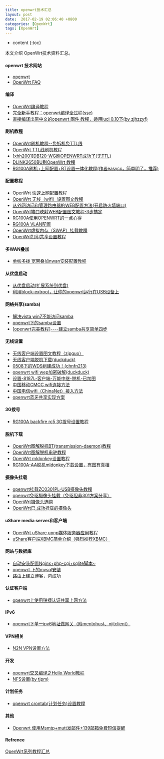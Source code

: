 ```yaml
---
title: openwrt技术汇总
layout: post
date:  2017-02-19 02:06:40 +0800 
categories: [OpenWrt]
tags: [OpenWrt]
---
```



* content
{:toc}


本文介绍 OpenWrt技术资料汇总。












#### openwrt 技术网站
- [openwrt](http://www.openwrt.org.cn)
- [OpenWrt FAQ](https://dev.openwrt.org.cn/wiki/faqs)





#### 编译
- [OpenWrt编译教程](http://www.openwrt.org.cn/bbs/viewthread.php?tid=17&amp;extra=page%3D1)
- [完全新手教程：openwrt编译全过程(sse)](http://www.openwrt.org.cn/bbs/viewthread.php?tid=4217)
- [直接编译出带中文的openwrt 固件 教程，适用luci 0.10下(by zjhzzyf)](http://www.openwrt.org.cn/bbs/viewthread.php?tid=4170&amp;extra=page%3D1)

#### 刷机教程
- [OpenWrt刷机教程--免拆机免TTL线](http://www.openwrt.org.cn/bbs/viewthread.php?tid=56&amp;extra=page%3D1)
- [OpenWrt TTL线刷机教程](http://www.openwrt.org.cn/bbs/forum.php?mod=viewthread&amp;tid=7953&amp;page=1&amp;extra=#pid59453)
- [[xhh2001]DB120-WG刷OPENWRT成功了(无TTL)](http://www.openwrt.org.cn/bbs/viewthread.php?tid=152&amp;extra=page%3D1)
- [DLINK2650BU刷OpenWrt 教程](http://www.openwrt.org.cn/bbs/viewthread.php?tid=147&amp;extra=page%3D2)
- [RG100A刷机+上网配置+BT设置一体化教程(作者easycx，简单明了，推荐)](http://www.openwrt.org.cn/bbs/viewthread.php?tid=386&amp;extra=page%3D1)

#### 配置教程
- [OpenWrt 快速上网配置教程](http://www.openwrt.org.cn/bbs/viewthread.php?tid=28&amp;extra=page%3D1)
- [OpenWrt 无线（wifi）设置图文教程](http://www.openwrt.org.cn/bbs/redirect.php?tid=184&amp;goto=lastpost#lastpost)
- [从外网访问和管理路由器的WEB配置方法(开启防火墙端口) ](http://www.openwrt.org.cn/bbs/viewthread.php?tid=40&amp;extra=page%3D1)
- [OpenWrt端口映射WEB配置图文教程-3步搞定](http://www.openwrt.org.cn/bbs/viewthread.php?tid=41&amp;extra=page%3D1)
- [RG100A使用OPENWRT的一点心得](http://www.openwrt.org.cn/bbs/viewthread.php?tid=31&amp;extra=page%3D1)
- [RG100A VLAN配置](http://www.openwrt.org.cn/bbs/viewthread.php?tid=37&amp;extra=page%3D1)
- [OpenWrt虚拟内存（SWAP）挂载教程](http://www.openwrt.org.cn/bbs/viewthread.php?tid=162&amp;page=1&amp;extra=#pid1301)
- [OpenWrt打印共享设置教程](http://www.openwrt.org.cn/bbs/viewthread.php?tid=199)

#### 多WAN叠加
- [ 单线多拨 宽带叠加nwan安装配置教程](http://www.openwrt.org.cn/bbs/viewthread.php?tid=2909&amp;extra=page%3D1)

#### 从优盘启动
- [从优盘启动(扩展系统到优盘)](http://www.openwrt.org.cn/bbs/viewthread.php?tid=5983&amp;extra=page%3D1)
- [利用block-extroot，让你的openwrt运行在USB设备上](http://www.openwrt.org.cn/bbs/viewthread.php?tid=268)

#### 网络共享(samba)
- [解决vista,win7不能访问samba](http://www.openwrt.org.cn/bbs/viewthread.php?tid=94&amp;extra=page%3D1)
- [openwrt下的samba设置](http://www.openwrt.org.cn/bbs/viewthread.php?tid=385&amp;extra=page%3D1)
- [[openwrt完美教程]----建立samba共享简单四步 ](http://www.openwrt.org.cn/bbs/viewthread.php?tid=4543&amp;extra=page%3D1)

#### 无线设置
- [无线客户端设置图文教程（zjpguo）](http://www.openwrt.org.cn/bbs/viewthread.php?tid=503)
- [无线客户端脱机下载(duckduck)](http://www.openwrt.org.cn/bbs/viewthread.php?tid=380&amp;extra=page%3D1)
- [0508下的WDS组建成功！(chnfn213)](http://www.openwrt.org.cn/bbs/viewthread.php?tid=480&amp;extra=page%3D1&amp;page=2)
- [openwrt wifi wep加密破解(duckduck)](http://www.openwrt.org.cn/bbs/viewthread.php?tid=472&amp;extra=page%3D1)
- [设置-8187L-客户端-万能中继-脱机-已加图](http://www.openwrt.org.cn/bbs/viewthread.php?tid=2986&amp;extra=page%3D1)
- [中国移动CMCC wifi连接方法](http://www.openwrt.org.cn/bbs/forum.php?mod=viewthread&amp;tid=7229)
- [中国电信wifi（ChinaNet）接入方法](http://www.openwrt.org.cn/bbs/forum.php?mod=viewthread&amp;tid=2943&amp;highlight=chinanet)
- [openwrt蓝牙共享实现方案](http://www.openwrt.org.cn/bbs/forum.php?mod=viewthread&amp;tid=12175&amp;extra=)

#### 3G拨号
- [RG100A backfire rc5 3G拨号设置教程](http://www.openwrt.org.cn/bbs/viewthread.php?tid=5914&amp;extra=)

#### 脱机下载
- [OpenWrt图解脱机BT(transmission-daemon)教程](http://www.openwrt.org.cn/bbs/viewthread.php?tid=51&amp;extra=page%3D1)
- [OpenWrt图解脱机电驴教程](http://www.openwrt.org.cn/bbs/viewthread.php?tid=49&amp;extra=page%3D1)
- [OpenWrt mldonkey设置教程](http://www.openwrt.org.cn/bbs/viewthread.php?tid=149&amp;extra=page%3D2)
- [RG100A-AA脱机mldonkey下载设置，有图有真相](http://www.openwrt.org.cn/bbs/viewthread.php?tid=830&amp;extra=page%3D1) 

#### 摄像头挂载
- [openwrt挂载ZC0301PL-USB摄像头教程](http://www.openwrt.org.cn/bbs/viewthread.php?tid=30&amp;extra=page%3D4)
- [openwrt免驱摄像头挂载（免驱但非301方案分享）](http://www.openwrt.org.cn/bbs/viewthread.php?tid=6105&amp;extra=)
- [OpenWrt摄像头选购](http://www.openwrt.org.cn/bbs/forum.php?mod=viewthread&amp;tid=8788&amp;extra=page%3D1)
- [OpenWrt已 成功挂载的摄像头](http://www.openwrt.org.cn/bbs/forum.php?mod=viewthread&amp;tid=3320&amp;extra=page%3D1)

#### uShare media server和客户端
- [OpenWrt uShare upnp媒体服务器应用教程](http://www.openwrt.org.cn/bbs/viewthread.php?tid=75&amp;extra=page%3D1)
- [uShare客户端XBMC简单介绍（强烈推荐XBMC）](http://www.openwrt.com.cn/bbs/redirect.php?tid=561&amp;goto=lastpost)

#### 网站与数据库
- [自动安装配置Nginx+php-cgi+sqlite脚本~](http://www.openwrt.org.cn/bbs/viewthread.php?tid=5934&amp;extra=page%3D1)
- [openwrt 下的mysql安装](http://www.piaojy.com/index.php/openwrt-%E4%B8%8B%E7%9A%84mysql%E5%AE%89%E8%A3%85.html)
- [ 路由上建立博客，包成功](http://www.openwrt.org.cn/bbs/viewthread.php?tid=4992&amp;extra=page%3D1)

#### 认证客户端
- [openwrt上使用锐捷认证共享上网方法](http://www.openwrt.org.cn/bbs/viewthread.php?tid=2612&amp;extra=page%3D1)

#### IPv6
- [openwrt下单一ipv6地址做网关（附mentohust、njitclient）](http://www.openwrt.org.cn/bbs/forum.php?mod=viewthread&amp;tid=7116)

#### VPN相关
- [N2N VPN设置方法](http://www.openwrt.org.cn/bbs/forum.php?mod=viewthread&amp;tid=3495)

#### 开发
- [openwrt交叉编译之Hello World教程](http://www.openwrt.org.cn/bbs/viewthread.php?tid=3577&amp;extra=&amp;page=1)
- [NFS设置(by tjpm)](http://www.openwrt.org.cn/bbs/forum.php?mod=viewthread&amp;tid=638)

#### 计划任务
- [openwrt crontab(计划任务)设置教程](http://www.openwrt.org.cn/bbs/forum.php?mod=viewthread&amp;tid=15)

#### 其他
- [Openwrt 使用Msmtp+mutt发邮件+139邮箱免费短信提醒](http://www.openwrt.org.cn/bbs/forum.php?mod=viewthread&amp;tid=879&amp;extra=&amp;page=1)</td>




#### Refrence

[OpenWrt系列教程汇总](http://www.openwrt.org.cn/bbs/thread-60-1-1.html)



